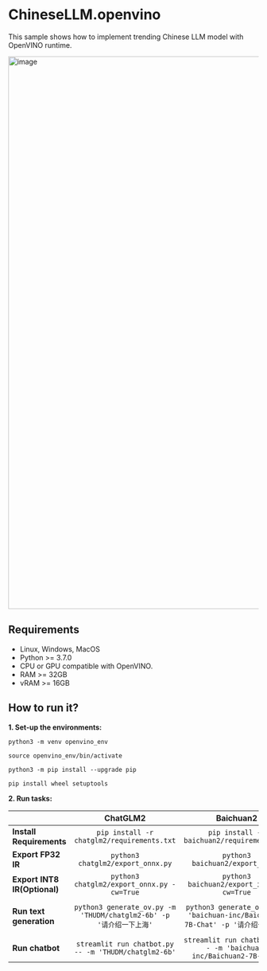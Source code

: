 # ChineseLLM.openvino

This sample shows how to implement trending Chinese LLM model with OpenVINO runtime.


<img width="1110" alt="image" src="https://github.com/OpenVINO-dev-contest/chatglm2.openvino/assets/91237924/6cdfbc45-f70c-42d4-b748-27113d8fe3a8">

## Requirements

- Linux, Windows, MacOS
- Python >= 3.7.0
- CPU or GPU compatible with OpenVINO.
- RAM >= 32GB
- vRAM >= 16GB

## How to run it?

**1. Set-up the environments:**

```python3 -m venv openvino_env```

```source openvino_env/bin/activate```

```python3 -m pip install --upgrade pip```

```pip install wheel setuptools```

**2. Run tasks:**

|                              |                               **ChatGLM2**                              |                                     **Baichuan2**                                    |                                 **Qwen**                                |
|------------------------------|:-----------------------------------------------------------------------:|:------------------------------------------------------------------------------------:|:-----------------------------------------------------------------------:|
| **Install Requirements**     | ```pip install -r chatglm2/requirements.txt```                              | ```pip install -r baichuan2/requirements.txt```                                          | ```pip install -r qwen/requirements.txt```                                  |
| **Export FP32 IR**           | ```python3 chatglm2/export_onnx.py```                                   | ```python3 baichuan2/export_ir.py```                                                 | ```python3 qwen/export_onnx.py```                                       |
| **Export INT8 IR(Optional)** | ```python3 chatglm2/export_onnx.py -cw=True```                          | ```python3 baichuan2/export_ir.py -cw=True```                                        | ```python3 qwen/export_onnx.py -cw=True```                              |
| **Run text generation**      | ```python3 generate_ov.py -m 'THUDM/chatglm2-6b' -p '请介绍一下上海'``` | ```python3 generate_ov.py -m 'baichuan-inc/Baichuan2-7B-Chat' -p '请介绍一下上海'``` | ```python3 generate_ov.py -m 'Qwen/Qwen-7B-Chat' -p '请介绍一下上海'``` |
| **Run chatbot**              | ```streamlit run chatbot.py -- -m 'THUDM/chatglm2-6b'```                | ```streamlit run chatbot.py -- -m 'baichuan-inc/Baichuan2-7B-Chat'```                | ```streamlit run chatbot.py -- -m 'Qwen/Qwen-7B-Chat'```                |
